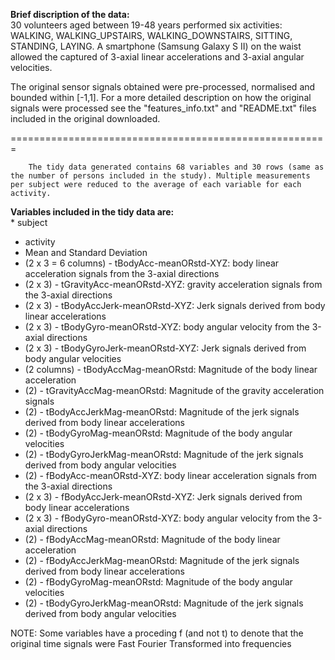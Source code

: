 **Brief discription of the data:**   
        30 volunteers aged between 19-48 years performed six activities: WALKING, WALKING_UPSTAIRS, WALKING_DOWNSTAIRS, SITTING, STANDING, LAYING. A smartphone (Samsung Galaxy S II) on the waist allowed the captured of 3-axial linear accelerations and 3-axial angular velocities.

The original sensor signals obtained were pre-processed, normalised and bounded within [-1,1]. For a more detailed description on how the original signals were processed see the "features_info.txt" and "README.txt" files included in the original downloaded.

=======================================================
        
        The tidy data generated contains 68 variables and 30 rows (same as the number of persons included in the study). Multiple measurements per subject were reduced to the average of each variable for each activity.

**Variables included in the tidy data are:**  
        * subject   
* activity   
* Mean and Standard Deviation     
* (2 x 3 = 6 columns) - tBodyAcc-meanORstd-XYZ: body linear acceleration signals from the 3-axial directions   
* (2 x 3) - tGravityAcc-meanORstd-XYZ: gravity acceleration signals from the 3-axial directions   
* (2 x 3) - tBodyAccJerk-meanORstd-XYZ: Jerk signals derived from body linear accelerations   
* (2 x 3) - tBodyGyro-meanORstd-XYZ: body angular velocity from the 3-axial directions   
* (2 x 3) - tBodyGyroJerk-meanORstd-XYZ: Jerk signals derived from body angular velocities   
* (2 columns) - tBodyAccMag-meanORstd: Magnitude of the body linear acceleration   
* (2) - tGravityAccMag-meanORstd: Magnitude of the gravity acceleration signals   
* (2) - tBodyAccJerkMag-meanORstd: Magnitude of the jerk signals derived from body linear accelerations   
* (2) - tBodyGyroMag-meanORstd: Magnitude of the body angular velocities   
* (2) - tBodyGyroJerkMag-meanORstd: Magnitude of the jerk signals derived from body angular velocities   
* (2) - fBodyAcc-meanORstd-XYZ: body linear acceleration signals from the 3-axial directions   
* (2 x 3) - fBodyAccJerk-meanORstd-XYZ: Jerk signals derived from body linear accelerations   
* (2 x 3) - fBodyGyro-meanORstd-XYZ: body angular velocity from the 3-axial directions   
* (2) - fBodyAccMag-meanORstd: Magnitude of the body linear acceleration   
* (2) - fBodyAccJerkMag-meanORstd: Magnitude of the jerk signals derived from body linear accelerations   
* (2) - fBodyGyroMag-meanORstd: Magnitude of the body angular velocities   
* (2) - tBodyGyroJerkMag-meanORstd: Magnitude of the jerk signals derived from body angular velocities   

NOTE: Some variables have a proceding f (and not t) to denote that the original time signals were Fast Fourier Transformed into frequencies